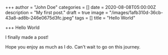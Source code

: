 +++
author = "John Doe"
categories = []
date = 2020-08-08T05:00:00Z
description = "My first post."
draft = true
image = "/images/1afb310d-36cb-43a8-ad8b-246e0675d3fc.jpeg"
tags = []
title = "Hello World"

+++
Hello World

I finally made a post!

Hope you enjoy as much as I do. Can't wait to go on this journey.